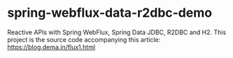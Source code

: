 # spring-webflux-data-r2dbc-demo
Reactive APIs with Spring WebFlux, Spring Data JDBC, R2DBC and H2.
This project is the source code accompanying this article: https://blog.dema.in/flux1.html

